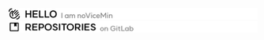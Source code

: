 <picture>
  <source media="(prefers-color-scheme: dark)" srcset="./images/dark/header_hello.png">
  <img alt="Header - Hello" src="./images/light/header_hello.png">
</picture>
<picture>
  <source media="(prefers-color-scheme: dark)" srcset="./images/dark/header_repositories.png">
  <a href="https://isamin.kr"><img alt="Header - Repositories" src="./images/light/header_repositories.png"></a>
</picture>